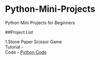 # Python-Mini-Projects
Python Mini Projects for Beginners

##Project List

1.Stone Paper Scissor Game\
  Tutorial - []()\
  Code - [Python Code](https://github.com/amolambkar/Python-Mini-Projects/tree/main/Stone%20Paper%20Scissor)
